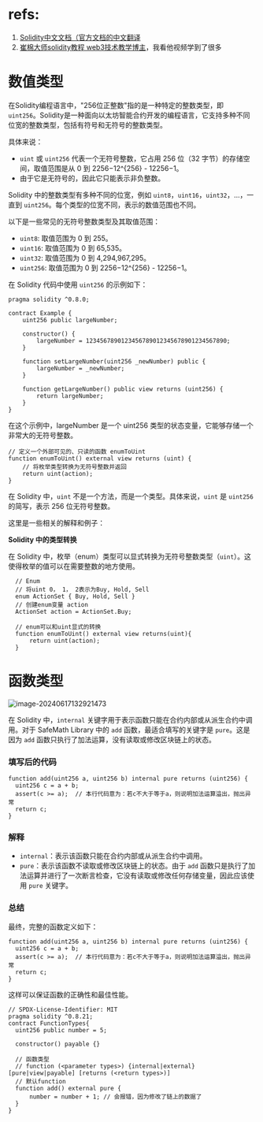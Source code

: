 # refs:

1. [Solidity中文文档（官方文档的中文翻译](https://solidity-cn.readthedocs.io/zh/develop/introduction-to-smart-contracts.html)
2. [崔棉大师solidity教程 web3技术教学博主](https://space.bilibili.com/286084162)，我看他视频学到了很多

# 数值类型

在Solidity编程语言中，"256位正整数"指的是一种特定的整数类型，即 `uint256`。Solidity是一种面向以太坊智能合约开发的编程语言，它支持多种不同位宽的整数类型，包括有符号和无符号的整数类型。

具体来说：

- `uint` 或 `uint256` 代表一个无符号整数，它占用 256 位（32 字节）的存储空间，取值范围是从 0 到 2256−12^{256} - 12256−1。
- 由于它是无符号的，因此它只能表示非负整数。

Solidity 中的整数类型有多种不同的位宽，例如 `uint8`，`uint16`，`uint32`，...，一直到 `uint256`。每个类型的位宽不同，表示的数值范围也不同。

以下是一些常见的无符号整数类型及其取值范围：

- `uint8`: 取值范围为 0 到 255。
- `uint16`: 取值范围为 0 到 65,535。
- `uint32`: 取值范围为 0 到 4,294,967,295。
- `uint256`: 取值范围为 0 到 2256−12^{256} - 12256−1。

在 Solidity 代码中使用 `uint256` 的示例如下：

```solidity
pragma solidity ^0.8.0;

contract Example {
    uint256 public largeNumber;

    constructor() {
        largeNumber = 1234567890123456789012345678901234567890;
    }

    function setLargeNumber(uint256 _newNumber) public {
        largeNumber = _newNumber;
    }

    function getLargeNumber() public view returns (uint256) {
        return largeNumber;
    }
}

```

在这个示例中，largeNumber 是一个 uint256 类型的状态变量，它能够存储一个非常大的无符号整数。

```solidity
// 定义一个外部可见的、只读的函数 enumToUint
function enumToUint() external view returns (uint) {
    // 将枚举类型转换为无符号整数并返回
    return uint(action);
}
```

在 Solidity 中，`uint` 不是一个方法，而是一个类型。具体来说，`uint` 是 `uint256` 的简写，表示 256 位无符号整数。

这里是一些相关的解释和例子：

**Solidity 中的类型转换**

在 Solidity 中，枚举（enum）类型可以显式转换为无符号整数类型（`uint`）。这使得枚举的值可以在需要整数的地方使用。

```solidity
  // Enum
  // 将uint 0， 1， 2表示为Buy, Hold, Sell
  enum ActionSet { Buy, Hold, Sell }
  // 创建enum变量 action
  ActionSet action = ActionSet.Buy;

  // enum可以和uint显式的转换
  function enumToUint() external view returns(uint){
      return uint(action);
  }
```

# 函数类型

![image-20240617132921473](https://s2.loli.net/2024/06/17/aVRhK2ZX87xzoOm.png)

在 Solidity 中，`internal` 关键字用于表示函数只能在合约内部或从派生合约中调用。对于 SafeMath Library 中的 `add` 函数，最适合填写的关键字是 `pure`。这是因为 `add` 函数只执行了加法运算，没有读取或修改区块链上的状态。

### 填写后的代码

```solidity
function add(uint256 a, uint256 b) internal pure returns (uint256) {
  uint256 c = a + b;
  assert(c >= a);  // 本行代码意为：若c不大于等于a，则说明加法运算溢出，抛出异常
  return c;
}
```

### 解释

- `internal`：表示该函数只能在合约内部或从派生合约中调用。
- `pure`：表示该函数不读取或修改区块链上的状态。由于 `add` 函数只是执行了加法运算并进行了一次断言检查，它没有读取或修改任何存储变量，因此应该使用 `pure` 关键字。

### 总结

最终，完整的函数定义如下：

```solidity
function add(uint256 a, uint256 b) internal pure returns (uint256) {
  uint256 c = a + b;
  assert(c >= a);  // 本行代码意为：若c不大于等于a，则说明加法运算溢出，抛出异常
  return c;
}
```

这样可以保证函数的正确性和最佳性能。

```solidity
// SPDX-License-Identifier: MIT
pragma solidity ^0.8.21;
contract FunctionTypes{
  uint256 public number = 5;

  constructor() payable {}

  // 函数类型
  // function (<parameter types>) {internal|external} [pure|view|payable] [returns (<return types>)]
  // 默认function
  function add() external pure {
      number = number + 1; // 会报错，因为修改了链上的数据了
  }
}
```

